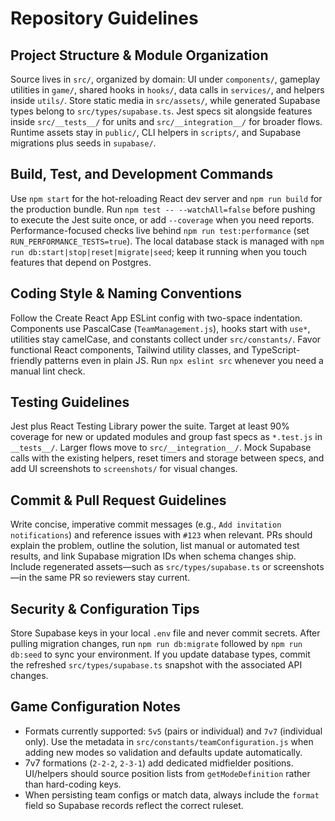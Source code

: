 # Repository Guidelines

## Project Structure & Module Organization
Source lives in `src/`, organized by domain: UI under `components/`, gameplay utilities in `game/`, shared hooks in `hooks/`, data calls in `services/`, and helpers inside `utils/`. Store static media in `src/assets/`, while generated Supabase types belong to `src/types/supabase.ts`. Jest specs sit alongside features inside `src/__tests__/` for units and `src/__integration__/` for broader flows. Runtime assets stay in `public/`, CLI helpers in `scripts/`, and Supabase migrations plus seeds in `supabase/`.

## Build, Test, and Development Commands
Use `npm start` for the hot-reloading React dev server and `npm run build` for the production bundle. Run `npm test -- --watchAll=false` before pushing to execute the Jest suite once, or add `--coverage` when you need reports. Performance-focused checks live behind `npm run test:performance` (set `RUN_PERFORMANCE_TESTS=true`). The local database stack is managed with `npm run db:start|stop|reset|migrate|seed`; keep it running when you touch features that depend on Postgres.

## Coding Style & Naming Conventions
Follow the Create React App ESLint config with two-space indentation. Components use PascalCase (`TeamManagement.js`), hooks start with `use*`, utilities stay camelCase, and constants collect under `src/constants/`. Favor functional React components, Tailwind utility classes, and TypeScript-friendly patterns even in plain JS. Run `npx eslint src` whenever you need a manual lint check.

## Testing Guidelines
Jest plus React Testing Library power the suite. Target at least 90% coverage for new or updated modules and group fast specs as `*.test.js` in `__tests__/`. Larger flows move to `src/__integration__/`. Mock Supabase calls with the existing helpers, reset timers and storage between specs, and add UI screenshots to `screenshots/` for visual changes.

## Commit & Pull Request Guidelines
Write concise, imperative commit messages (e.g., `Add invitation notifications`) and reference issues with `#123` when relevant. PRs should explain the problem, outline the solution, list manual or automated test results, and link Supabase migration IDs when schema changes ship. Include regenerated assets—such as `src/types/supabase.ts` or screenshots—in the same PR so reviewers stay current.

## Security & Configuration Tips
Store Supabase keys in your local `.env` file and never commit secrets. After pulling migration changes, run `npm run db:migrate` followed by `npm run db:seed` to sync your environment. If you update database types, commit the refreshed `src/types/supabase.ts` snapshot with the associated API changes.

## Game Configuration Notes
- Formats currently supported: `5v5` (pairs or individual) and `7v7` (individual only). Use the metadata in `src/constants/teamConfiguration.js` when adding new modes so validation and defaults update automatically.
- 7v7 formations (`2-2-2`, `2-3-1`) add dedicated midfielder positions. UI/helpers should source position lists from `getModeDefinition` rather than hard-coding keys.
- When persisting team configs or match data, always include the `format` field so Supabase records reflect the correct ruleset.
